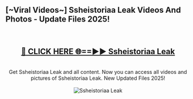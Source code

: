 <h2>[~Viral Videos~] Ssheistoriaa Leak Videos And Photos - Update Files 2025!</h2>
<br>
<div align="center">
<h2><a href="https://top-ai-tools.click/QrbHav" rel="nofollow">🔴 CLICK HERE 🌐==►► Ssheistoriaa Leak</a></h2>
<br>
Get Ssheistoriaa Leak and all content. Now you can access all videos and pictures of Ssheistoriaa Leak. New Updated Files 2025!
<br>
<br>
<a href="https://top-ai-tools.click/QrbHav" rel="nofollow" data-target="animated-image.originalLink"><img src="https://i.ibb.co.com/WyWwxjT/player-gif2.gif" alt="Ssheistoriaa Leak" style="max-width: 100%; display: inline-block;" data-target="animated-image.originalImage"></a>
</div>
<br>